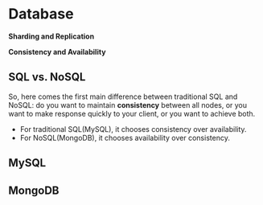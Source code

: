 <extoc></extoc>

# Database

**Sharding and Replication**

**Consistency and Availability**

## SQL vs. NoSQL

So, here comes the first main difference between traditional SQL and NoSQL: do you want to maintain **consistency** between all nodes, or you want to make response quickly to your client, or you want to achieve both.

- For traditional SQL(MySQL), it chooses consistency over availability.
- For NoSQL(MongoDB), it chooses availability over consistency.

## MySQL

## MongoDB
